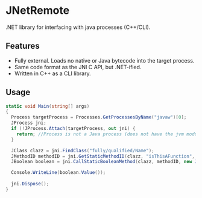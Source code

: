 # JNetRemote
.NET library for interfacing with java processes (C++/CLI). 

## Features
 - Fully external. Loads no native or Java bytecode into the target process.
 - Same code format as the JNI C API, but .NET-ified.
 - Written in C++ as a CLI library.

## Usage

```c#
static void Main(string[] args) 
{
  Process targetProcess = Processes.GetProcessesByName("javaw")[0];
  JProcess jni;
  if (!JProcess.Attach(targetProcess, out jni) { 
    return; //Process is not a Java process (does not have the jvm module loaded).
  }

  JClass clazz = jni.FindClass("fully/qualified/Name");
  JMethodID methodID = jni.GetStaticMethodID(clazz, "isThisAFunction", "(IZ)Z"); 
  JBoolean boolean = jni.CallStaticBooleanMethod(clazz, methodID, new JInt(54), new JBoolean(true));

  Console.WriteLine(boolean.Value());
  
  jni.Dispose();
}
```
